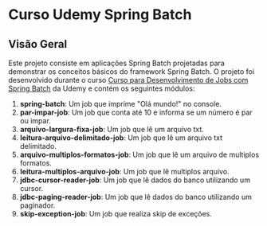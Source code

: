 # Curso Udemy Spring Batch

## Visão Geral

Este projeto consiste em aplicações Spring Batch projetadas para demonstrar os conceitos básicos do framework Spring Batch. O projeto foi desenvolvido durante o curso [Curso para Desenvolvimento de Jobs com Spring Batch](https://www.udemy.com/course/curso-para-desenvolvimento-de-jobs-com-spring-batch/) da Udemy e contém os seguintes módulos:

1. **spring-batch**: Um job que imprime "Olá mundo!" no console.
2. **par-impar-job**: Um job que conta até 10 e informa se um número é par ou impar.
3. **arquivo-largura-fixa-job**: Um job que lê um arquivo txt.
4. **leitura-arquivo-delimitado-job**: Um job que lê um arquivo txt delimitado.
5. **arquivo-multiplos-formatos-job**: Um job que lê um arquivo de multiplos formatos.
6. **leitura-multiplos-arquivo-job**: Um job que lê multiplos arquivo.
7. **jdbc-cursor-reader-job**: Um job que lê dados do banco utilizando um cursor.
8. **jdbc-paging-reader-job**: Um job que lê dados do banco utilizando um paginador.
9. **skip-exception-job**: Um job que realiza skip de exceções.


